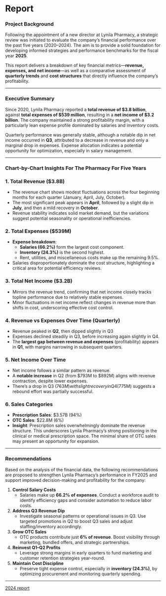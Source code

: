 # Report

### **Project Background**

Following the appointment of a new director at Lynila Pharmacy, a strategic review was initiated to evaluate the company’s financial performance over the past five years (2020–2024). The aim is to provide a solid foundation for developing informed strategies and performance benchmarks for the fiscal year **2025**.

This report delivers a breakdown of key financial metrics—**revenue, expenses, and net income**—as well as a comparative assessment of **quarterly trends** and **cost structures** that directly influence the company’s profitability.

---

### **Executive Summary**

Since 2020, Lynila Pharmacy reported a **total revenue of $3.8 billion**, against **total expenses of $539 million**, resulting in a **net income of $3.2 billion**. The company maintained a strong profitability margin, with a particularly lean expense profile dominated by salaries and inventory costs.

Quarterly performance was generally stable, although a notable dip in net income occurred in **Q3**, attributed to a decrease in revenue and only a marginal drop in expenses. Expense allocation indicates a potential opportunity for optimization, especially in salary management.

---

### **Chart-by-Chart Insights For The Pharmacy For Five Years**

### 1. **Total Revenue ($3.8B)**

- The revenue chart shows modest fluctuations across the four beginning months for each quarter (January, April, July, October).
- The most significant peak appears in **April**, followed by a slight dip in **July**, and then a mild recovery in **October**.
- Revenue stability indicates solid market demand, but the variations suggest potential seasonality or operational inefficiencies.

### 2. **Total Expenses ($539M)**

- **Expense breakdown**:
    - **Salaries (66.2%)** form the largest cost component.
    - **Inventory (24.3%)** is the second highest.
    - Rent, utilities, and miscellaneous costs make up the remaining 9.5%.
- Salaries disproportionately dominate the cost structure, highlighting a critical area for potential efficiency reviews.

### 3. **Total Net Income ($3.2B)**

- Mirrors the revenue trend, confirming that net income closely tracks topline performance due to relatively stable expenses.
- Minor fluctuations in net income reflect changes in revenue more than shifts in cost, underscoring effective cost control.

### 4. **Revenue vs Expenses Over Time (Quarterly)**

- Revenue peaked in **Q2**, then dipped slightly in Q3
- Expenses declined steadily in Q3, before increasing again slightly in Q4.
- The **largest gap between revenue and expenses** (profitability) appears in **Q1**, with margins narrowing in subsequent quarters.

### 5. **Net Income Over Time**

- Net income follows a similar pattern as revenue.
- A **notable increase** in Q2 (from $793M to $892M) aligns with revenue contraction, despite lower expenses.
- There’s a drop in Q3 ($763M) with slight recovery in Q4 ($775M) suggests a rebound effort was partially successful.

### 6. Sales Categories

- **Prescription Sales**: $3.57B (94%)
- **OTC Sales**: $22.8M (6%)
- **Insight**: Prescription sales overwhelmingly dominate the revenue structure. This underscores Lynila Pharmacy’s strong positioning in the clinical or medical prescription space. The minimal share of OTC sales may present an opportunity for expansion.

---

### **Recommendations**

Based on the analysis of the financial data, the following recommendations are proposed to strengthen Lynila Pharmacy’s performance in FY2025 and support improved decision-making and profitability for the company:

1. **Control Salary Costs**
    - Salaries make up **66.2% of expenses**. Conduct a workforce audit to identify efficiency gaps and consider automation to reduce labor costs.
2. **Address Q3 Revenue Dip**
    - Investigate seasonal patterns or operational issues in Q3. Use targeted promotions in Q2 to boost Q3 sales and adjust staffing/inventory accordingly.
3. **Grow OTC Sales**
    - OTC products contribute just **6% of revenue**. Boost visibility through marketing, bundled offers, and strategic partnerships.
4. **Reinvest Q1–Q2 Profits**
    - Leverage strong margins in early quarters to fund marketing and customer retention strategies year-round.
5. **Maintain Cost Discipline**
    - Preserve tight expense control, especially in **inventory (24.3%)**, by optimizing procurement and monitoring quarterly spending.

---

[2024 report](https://www.notion.so/2024-report-2044799bb26780cb8cb1cec02bd7f710?pvs=21)